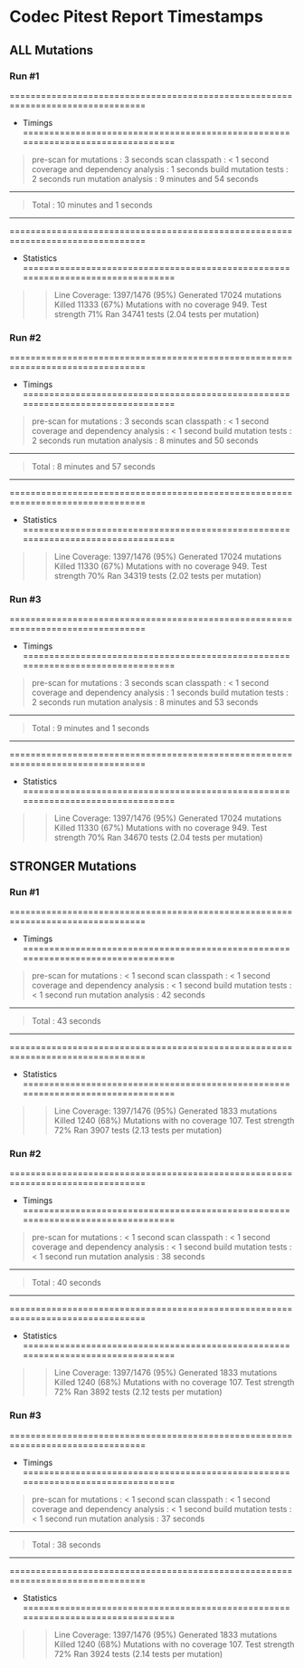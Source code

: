 # Codec Pitest Report Timestamps
## ALL Mutations
### Run #1
================================================================================
- Timings
================================================================================
> pre-scan for mutations : 3 seconds
> scan classpath : < 1 second
> coverage and dependency analysis : 1 seconds
> build mutation tests : 2 seconds
> run mutation analysis : 9 minutes and 54 seconds
--------------------------------------------------------------------------------
> Total  : 10 minutes and 1 seconds
--------------------------------------------------------------------------------
================================================================================
- Statistics
================================================================================
>> Line Coverage: 1397/1476 (95%)
>> Generated 17024 mutations Killed 11333 (67%)
>> Mutations with no coverage 949. Test strength 71%
>> Ran 34741 tests (2.04 tests per mutation)

### Run #2
================================================================================
- Timings
================================================================================
> pre-scan for mutations : 3 seconds
> scan classpath : < 1 second
> coverage and dependency analysis : < 1 second
> build mutation tests : 2 seconds
> run mutation analysis : 8 minutes and 50 seconds
--------------------------------------------------------------------------------
> Total  : 8 minutes and 57 seconds
--------------------------------------------------------------------------------
================================================================================
- Statistics
================================================================================
>> Line Coverage: 1397/1476 (95%)
>> Generated 17024 mutations Killed 11330 (67%)
>> Mutations with no coverage 949. Test strength 70%
>> Ran 34319 tests (2.02 tests per mutation)

### Run #3
================================================================================
- Timings
================================================================================
> pre-scan for mutations : 3 seconds
> scan classpath : < 1 second
> coverage and dependency analysis : 1 seconds
> build mutation tests : 2 seconds
> run mutation analysis : 8 minutes and 53 seconds
--------------------------------------------------------------------------------
> Total  : 9 minutes and 1 seconds
--------------------------------------------------------------------------------
================================================================================
- Statistics
================================================================================
>> Line Coverage: 1397/1476 (95%)
>> Generated 17024 mutations Killed 11330 (67%)
>> Mutations with no coverage 949. Test strength 70%
>> Ran 34670 tests (2.04 tests per mutation)

## STRONGER Mutations
### Run #1
================================================================================
- Timings
================================================================================
> pre-scan for mutations : < 1 second
> scan classpath : < 1 second
> coverage and dependency analysis : < 1 second
> build mutation tests : < 1 second
> run mutation analysis : 42 seconds
--------------------------------------------------------------------------------
> Total  : 43 seconds
--------------------------------------------------------------------------------
================================================================================
- Statistics
================================================================================
>> Line Coverage: 1397/1476 (95%)
>> Generated 1833 mutations Killed 1240 (68%)
>> Mutations with no coverage 107. Test strength 72%
>> Ran 3907 tests (2.13 tests per mutation)

### Run #2
================================================================================
- Timings
================================================================================
> pre-scan for mutations : < 1 second
> scan classpath : < 1 second
> coverage and dependency analysis : < 1 second
> build mutation tests : < 1 second
> run mutation analysis : 38 seconds
--------------------------------------------------------------------------------
> Total  : 40 seconds
--------------------------------------------------------------------------------
================================================================================
- Statistics
================================================================================
>> Line Coverage: 1397/1476 (95%)
>> Generated 1833 mutations Killed 1240 (68%)
>> Mutations with no coverage 107. Test strength 72%
>> Ran 3892 tests (2.12 tests per mutation)

### Run #3
================================================================================
- Timings
================================================================================
> pre-scan for mutations : < 1 second
> scan classpath : < 1 second
> coverage and dependency analysis : < 1 second
> build mutation tests : < 1 second
> run mutation analysis : 37 seconds
--------------------------------------------------------------------------------
> Total  : 38 seconds
--------------------------------------------------------------------------------
================================================================================
- Statistics
================================================================================
>> Line Coverage: 1397/1476 (95%)
>> Generated 1833 mutations Killed 1240 (68%)
>> Mutations with no coverage 107. Test strength 72%
>> Ran 3924 tests (2.14 tests per mutation)